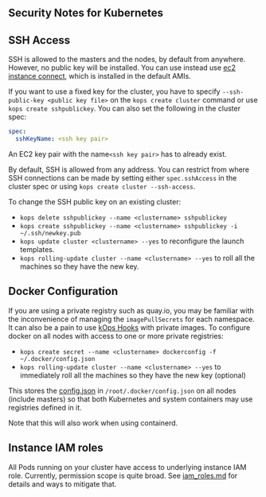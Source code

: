 ## Security Notes for Kubernetes

## SSH Access

SSH is allowed to the masters and the nodes, by default from anywhere. However, no public key will be
installed. You can use instead use [ec2 instance connect](https://docs.aws.amazon.com/AWSEC2/latest/UserGuide/Connect-using-EC2-Instance-Connect.html),
which is installed in the default AMIs.

If you want to use a fixed key for the cluster, you have to specify `--ssh-public-key <public key file>` on the `kops create cluster` command
or use `kops create sshpublickey`. You can also set the following in the cluster spec:

```yaml
spec:
  sshKeyName: <ssh key pair>
```

An EC2 key pair with the name`<ssh key pair>` has to already exist.

By default, SSH is allowed from any address. You can restrict from where SSH connections can be made by
setting either `spec.sshAccess` in the cluster spec or using `kops create cluster --ssh-access`.

To change the SSH public key on an existing cluster:

* `kops delete sshpublickey --name <clustername> sshpublickey`
* `kops create sshpublickey --name <clustername> sshpublickey -i ~/.ssh/newkey.pub`
* `kops update cluster <clustername> --yes` to reconfigure the launch templates.
* `kops rolling-update cluster --name <clustername> --yes` to roll all the machines so they have the new key.

## Docker Configuration

If you are using a private registry such as quay.io, you may be familiar with the inconvenience of managing the `imagePullSecrets` for each namespace. It can also be a pain to use [kOps Hooks](cluster_spec.md#hooks) with private images. To configure docker on all nodes with access to one or more private registries:

* `kops create secret --name <clustername> dockerconfig -f ~/.docker/config.json`
* `kops rolling-update cluster --name <clustername> --yes` to immediately roll all the machines so they have the new key (optional)

This stores the [config.json](https://docs.docker.com/engine/reference/commandline/login/) in `/root/.docker/config.json` on all nodes (include masters) so that both Kubernetes and system containers may use registries defined in it.

Note that this will also work when using containerd.

## Instance IAM roles

All Pods running on your cluster have access to underlying instance IAM role.
Currently, permission scope is quite broad. See [iam_roles.md](iam_roles.md) for details and ways to mitigate that.